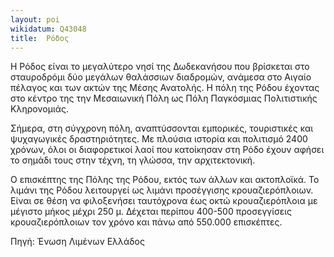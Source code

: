 ```yaml
---
layout: poi
wikidatum: Q43048
title:  Ρόδος
---
```


Η Ρόδος είναι το μεγαλύτερο νησί της Δωδεκανήσου που βρίσκεται στο σταυροδρόμι δύο μεγάλων θαλάσσιων διαδρομών, ανάμεσα στο Αιγαίο πέλαγος και των ακτών της Μέσης Ανατολής. 
Η πόλη της Ρόδου έχοντας στο κέντρο της την Μεσαιωνική Πόλη ως Πόλη Παγκόσμιας Πολιτιστικής Κληρονομιάς. 

Σήμερα, στη σύγχρονη πόλη, αναπτύσσονται εμπορικές, τουριστικές και ψυχαγωγικές δραστηριότητες. Με πλούσια ιστορία και πολιτισμό 2400 χρόνων, όλοι οι διαφορετικοί λαοί που κατοίκησαν στη Ρόδο έχουν αφήσει το σημάδι τους στην τέχνη, τη γλώσσα, την αρχιτεκτονική. 

Ο επισκέπτης της Πόλης της Ρόδου, εκτός των άλλων και ακτοπλοϊκά. Το λιμάνι της Ρόδου λειτουργεί ως λιμάνι προσέγγισης κρουαζιερόπλοιων. Είναι σε θέση να φιλοξενήσει ταυτόχρονα έως οκτώ κρουαζιερόπλοια με μέγιστο μήκος μέχρι 250 μ. Δέχεται περίπου 400-500 προσεγγίσεις κρουαζιερόπλοιων τον χρόνο και πάνω από 550.000 επισκέπτες.

Πηγή: Ένωση Λιμένων Ελλάδος

